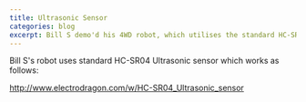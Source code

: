 ```yaml
---
title: Ultrasonic Sensor
categories: blog
excerpt: Bill S demo'd his 4WD robot, which utilises the standard HC-SR04 ultrasonic sensors.
---
```

Bill S's robot uses standard HC-SR04 Ultrasonic sensor which works as follows:

http://www.electrodragon.com/w/HC-SR04_Ultrasonic_sensor
